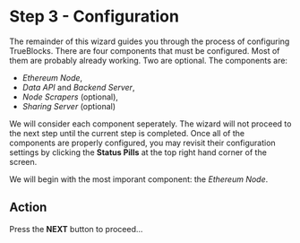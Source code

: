 # Step 3 - Configuration

The remainder of this wizard guides you through the process of configuring TrueBlocks. There are four components that must be configured. Most of them are probably already working. Two are optional. The components are:

- _Ethereum Node_,
- _Data API_ and _Backend Server_,
- _Node Scrapers_ (optional),
- _Sharing Server_ (optional)

We will consider each component seperately. The wizard will not proceed to the next step until the current step is completed. Once all of the components are properly configured, you may revisit their configuration settings by clicking the **Status Pills** at the top right hand corner of the screen.

We will begin with the most imporant component: the _Ethereum Node_.

## Action

Press the **NEXT** button to proceed...
